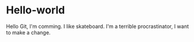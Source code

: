 # Hello-world
Hello Git, I'm comming.
I like skateboard.
I'm a terrible procrastinator, I want to make a change.
